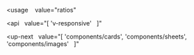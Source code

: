 <usage
   value="ratios"
></usage>

<api
  value="[
  'v-responsive'
  ]"
></api>

<up-next
  value="[
  'components/cards',
  'components/sheets',
  'components/images'
  ]"
></up-next>